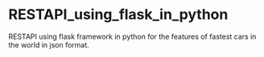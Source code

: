 # RESTAPI_using_flask_in_python
RESTAPI using flask framework in python for the features of fastest cars in the world in json format.
